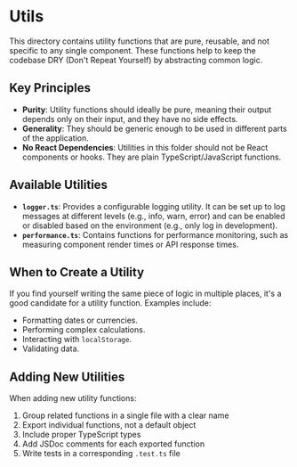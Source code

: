 # Utils

This directory contains utility functions that are pure, reusable, and not specific to any single component. These functions help to keep the codebase DRY (Don't Repeat Yourself) by abstracting common logic.

## Key Principles

- **Purity**: Utility functions should ideally be pure, meaning their output depends only on their input, and they have no side effects.
- **Generality**: They should be generic enough to be used in different parts of the application.
- **No React Dependencies**: Utilities in this folder should not be React components or hooks. They are plain TypeScript/JavaScript functions.

## Available Utilities

- **`logger.ts`**: Provides a configurable logging utility. It can be set up to log messages at different levels (e.g., info, warn, error) and can be enabled or disabled based on the environment (e.g., only log in development).
- **`performance.ts`**: Contains functions for performance monitoring, such as measuring component render times or API response times.

## When to Create a Utility

If you find yourself writing the same piece of logic in multiple places, it's a good candidate for a utility function. Examples include:

- Formatting dates or currencies.
- Performing complex calculations.
- Interacting with `localStorage`.
- Validating data.

## Adding New Utilities

When adding new utility functions:

1. Group related functions in a single file with a clear name
2. Export individual functions, not a default object
3. Include proper TypeScript types
4. Add JSDoc comments for each exported function
5. Write tests in a corresponding `.test.ts` file
